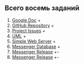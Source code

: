 ## Всего восемь заданий
1. [Google Doc](https://docs.google.com/document/d/1tSVZfvdtxFX_5F9bkh9bFagQH-vys9LgNzMrfBTZVmM/edit?usp=sharing) +
2. [GitHub Repository](https://github.com/GrandLaite/GOL-Messenger) +
3. [Project Issues](https://github.com/GrandLaite/GOL-Messenger/issues?page=3&q=is%3Aissue+is%3Aopen) +
4. [UML](https://github.com/GrandLaite/GOL-Messenger/tree/main/UML) +
5. [Simple Web Server](https://github.com/GrandLaite/GOL-Messenger/blob/main/Hello%20World%20Server/main.go) +
6. [Messenger Database](https://github.com/GrandLaite/GOL-Messenger/blob/main/Database/db.sql) +
7. [Messenger Release](https://github.com/GrandLaite/GOL-Messenger/tree/main/Messanger%20Application) +-
8. [Messenger Release](https://github.com/GrandLaite/GOL-Messenger/tree/main/Messanger%20Application) +-
